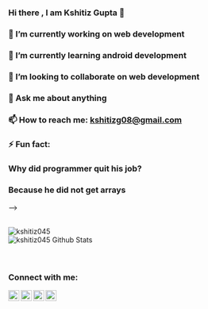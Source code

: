 ### Hi there , I am Kshitiz Gupta 👋


### 🔭 I’m currently working on web development
### 🌱 I’m currently learning android development
### 👯 I’m looking to collaborate on web development
### 💬 Ask me about anything 
### 📫 How to reach me: kshitizg08@gmail.com
### ⚡ Fun fact: 
### Why did programmer quit his job?
### Because he did not get arrays
-->



<br>
<img src="https://github-readme-stats.vercel.app/api/top-langs/?username=kshitiz045&layout=compact&hide=html&hide_border=true,issues&theme=gruvbox" alt="kshitiz045" />
<br />
<img align="leftr" src="https://github-readme-stats.vercel.app/api?username=kshitiz045&include_all_commits=true&count_private=true&show_icons=true&line_height=20&title_color=7A7ADB&icon_color=2234AE&text_color=D3D3D3&bg_color=0,000000,130F40" alt="kshitiz045 Github Stats">
<br />
<br />
<br />


### Connect with me: 

<a href="https://www.linkedin.com/in/kshitiz045/" target="_blank">
  <img align="left" alt="kshitiz045/" | Linkedin" title="LinkedIn"  width="22px" src="https://cdn.jsdelivr.net/npm/simple-icons@v3/icons/linkedin.svg"> 
</a>                                                                                                                                     
<a href="https://www.hackerrank.com/_181500338/" target="_blank">
  <img align="left" alt="kshitiz045" | HackerRank" title="HackerRank" width="22px" src="https://cdn.jsdelivr.net/npm/simple-icons@v3/icons/hackerrank.svg"> 
</a>
<a href="https://twitter.com/kshitiz045/" target="_blank">
  <img align="left" alt="kshitiz045" | Twitter" title="Twitter" width="22px" src="https://cdn.jsdelivr.net/npm/simple-icons@3.0.1/icons/twitter.svg">
</a>                                                                                                                                                                             <a href="https://www.instagram.com/kshitiz045/" target="_blank">
  <img align="left" alt="kshitiz045 | Instagram" title="Instagram" width="22px" src="https://cdn.jsdelivr.net/npm/simple-icons@3.0.1/icons/instagram.svg">
</a>
<br />
<br />
